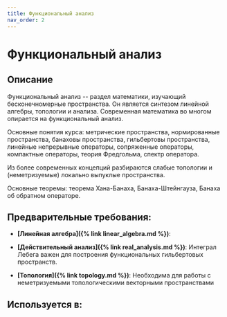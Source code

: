 ```yaml
---
title: Функциональный анализ
nav_order: 2
---
```


# Функциональный анализ


## Описание 
Функциональный анализ -- раздел математики, изучающий бесконечномерные пространства. 
Он является синтезом линейной алгебры, топологии и анализа. 
Современная математика во многом опирается на функциональный анализ.

Основные понятия курса: метрические пространства, нормированные пространства, банаховы пространства,
гильбертовы пространства, линейные непрерывные операторы, сопряженные операторы, компактные операторы,
теория Фредгольма, спектр оператора. 

Из более современных концепций разбираются слабые топологии и (неметризуемые) локально выпуклые пространства.

Основные теоремы: теорема Хана-Банаха, Банаха-Штейнгауза, Банаха об обратном операторе.


## Предварительные требования:

- **[Линейная алгебра]({% link linear_algebra.md %})**: 

- **[Действительный анализ]({% link real_analysis.md %})**: Интеграл Лебега важен для построения функциональных гильбертовых пространств. 


- **[Топология]({% link topology.md %})**: Необходима для работы с неметризуемыми топологическими векторными пространствами



## Используется в:

